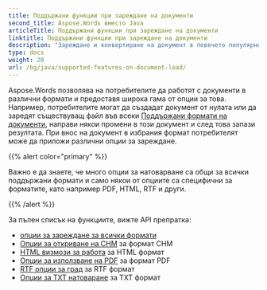 ```yaml
---
title: Поддържани функции при зареждане на документи
second_title: Aspose.Words вместо Java
articleTitle: Поддържани функции при зареждане на документи
linktitle: Поддържани функции при зареждане на документи
description: "Зареждане и конвертиране на документ в повечето популярни формати и поддържа много Microsoft Word особености."
type: docs
weight: 20
url: /bg/java/supported-features-on-document-load/
---
```


Aspose.Words позволява на потребителите да работят с документи в различни формати и предоставя широка гама от опции за това. Например, потребителите могат да създадат документ от нулата или да заредят съществуващ файл във всеки [Поддържани формати на документи](/words/bg/java/supported-document-formats/), направи някои промени в този документ и след това запази резултата. При внос на документ в избрания формат потребителят може да приложи различни опции за зареждане.

{{% alert color="primary" %}}

Важно е да знаете, че много опции за натоварване са общи за всички поддържани формати и само някои от опциите са специфични за форматите, като например PDF, HTML, RTF и други.

{{% /alert %}}

За пълен списък на функциите, вижте API препратка:

- [опции за зареждане за всички формати](https://reference.aspose.com/words/java/com.aspose.words/loadoptions/)
- [Опции за откриване на CHM](https://reference.aspose.com/words/java/com.aspose.words/chmloadoptions/) за формат CHM
- [HTML визмози за работа](https://reference.aspose.com/words/java/com.aspose.words/htmlloadoptions/) за HTML формат
- [Опции за използване на PDF](https://reference.aspose.com/words/java/com.aspose.words/pdfloadoptions/) за формат PDF
- [RTF опции за град](https://reference.aspose.com/words/java/com.aspose.words/rtfloadoptions/) за RTF формат
- [Опции за TXT натоваране](https://reference.aspose.com/words/java/com.aspose.words/txtloadoptions/) за TXT формат